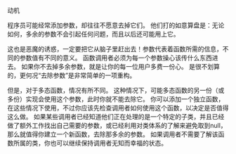 动机

程序员可能经常添加参数，却往往不愿意去掉它们。
他们打的如意算盘是：⽆论如何，多余的参数不会引起任何问题，⽽且以后还可能⽤上它。  

这也是恶魔的诱惑，⼀定要把它从脑⼦⾥赶出去！参数代表着函数所需的信息，不同的参数值有不同的意义。
函数调⽤者必须为每⼀个参数操⼼该传什么东⻄进去。 
如果你不去掉多余参数，就是让你的每⼀位⽤户多费⼀份⼼。
是很不划算的，更何况“去除参数”是⾮常简单的⼀项重构。

但是，对于多态函数，情况有所不同。
这种情况下，可能多态函数的另⼀份（或 多份）实现会使⽤这个参数，此时你就不能去除它。
你可以添加⼀个独⽴函数，在这些情况下使⽤，不过你应该先检查调⽤者如何使⽤这个函数，以决定是否值得这么做。
如果某些调⽤者已经知道他们正在处理的是⼀个特定的⼦类，并且已经做了额外⼯作找出⾃⼰需要的参数，或已经利⽤对类体系的了解来避免取到null，那么就值得你建⽴⼀个新函数，去除那多余的参数。
如果调⽤者不需要了解该函数所属的类，你也可以继续保持调⽤者⽆知⽽幸福的状态。